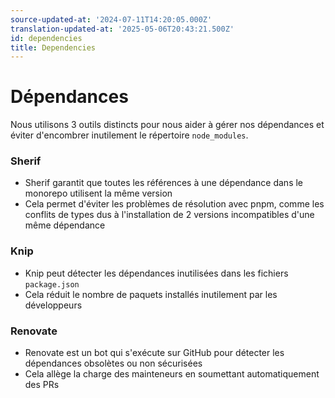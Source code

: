 ```yaml
---
source-updated-at: '2024-07-11T14:20:05.000Z'
translation-updated-at: '2025-05-06T20:43:21.500Z'
id: dependencies
title: Dependencies
---
```

# Dépendances

Nous utilisons 3 outils distincts pour nous aider à gérer nos dépendances et éviter d'encombrer inutilement le répertoire `node_modules`.

### Sherif

- Sherif garantit que toutes les références à une dépendance dans le monorepo utilisent la même version  
- Cela permet d'éviter les problèmes de résolution avec pnpm, comme les conflits de types dus à l'installation de 2 versions incompatibles d'une même dépendance

### Knip

- Knip peut détecter les dépendances inutilisées dans les fichiers `package.json`  
- Cela réduit le nombre de paquets installés inutilement par les développeurs

### Renovate

- Renovate est un bot qui s'exécute sur GitHub pour détecter les dépendances obsolètes ou non sécurisées  
- Cela allège la charge des mainteneurs en soumettant automatiquement des PRs
